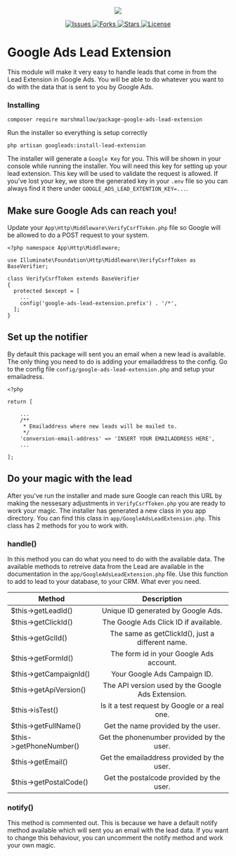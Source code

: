<p align="center">
    <img src="https://cdn.marshmallow-office.com/media/images/logo/marshmallow.transparent.red.png">
</p>
<p align="center">
    <a href="https://github.com/Marshmallow-Development">
        <img src="https://img.shields.io/github/issues/Marshmallow-Development/package-googleadsleadextension.svg" alt="Issues">
    </a>
    <a href="https://github.com/Marshmallow-Development">
        <img src="https://img.shields.io/github/forks/Marshmallow-Development/package-googleadsleadextension.svg" alt="Forks">
    </a>
    <a href="https://github.com/Marshmallow-Development">
        <img src="https://img.shields.io/github/stars/Marshmallow-Development/package-googleadsleadextension.svg" alt="Stars">
    </a>
    <a href="https://github.com/Marshmallow-Development">
        <img src="https://img.shields.io/github/license/Marshmallow-Development/package-googleadsleadextension.svg" alt="License">
    </a>
</p>

# Google Ads Lead Extension
This module will make it very easy to handle leads that come in from the Lead Extension in Google Ads. You will be able to do whatever you want to do with the data that is sent to you by Google Ads.

### Installing
```
composer require marshmallow/package-google-ads-lead-extension
```

Run the installer so everything is setup correctly
```
php artisan googleads:install-lead-extension
```

The installer will generate a `Google Key` for you. This will be shown in your console while running the installer. You will need this key for setting up your lead extension. This key will be used to validate the request is allowed. If you've lost your key, we store the generated key in your `.env` file so you can always find it there under `GOOGLE_ADS_LEAD_EXTENTION_KEY=...`.

## Make sure Google Ads can reach you!
Update your `App\Http\Middleware\VerifyCsrfToken.php` file so Google will be allowed to do a POST request to your system.
```
<?php namespace App\Http\Middleware;

use Illuminate\Foundation\Http\Middleware\VerifyCsrfToken as BaseVerifier;

class VerifyCsrfToken extends BaseVerifier
{
  protected $except = [
    ...
    config('google-ads-lead-extension.prefix') . '/*',
  ];
}
```

## Set up the notifier
By default this package will sent you an email when a new lead is available. The only thing you need to do is adding your emailaddress to the config. Go to the config file `config/google-ads-lead-extension.php` and setup your emailadress.
```
<?php

return [

    ...
    /**
     * Emailaddress where new leads will be mailed to.
     */
    'conversion-email-address' => 'INSERT YOUR EMAILADDRESS HERE',
    ...
    
];
```

## Do your magic with the lead
After you've run the installer and made sure Google can reach this URL by making the nessesary adjustments in `VerifyCsrfToken.php` you are ready to work your magic. The installer has generated a new class in you app directory. You can find this class in `app/GoogleAdsLeadExtension.php`. This class has 2 methods for you to work with.

### handle()
In this method you can do what you need to do with the available data. The available methods to retreive data from the Lead are available in the documentation in the `app/GoogleAdsLeadExtension.php` file. Use this function to add to lead to your database, to your CRM. What ever you need.

| Method                  | Description                                       |
| ----------------------- |:-------------------------------------------------:|
| $this->getLeadId()      | Unique ID generated by Google Ads.                |
| $this->getClickId()     | The Google Ads Click ID if available.             |
| $this->getGclId()       | The same as getClickId(), just a different name.  |
| $this->getFormId()      | The form id in your Google Ads account.           |
| $this->getCampaignId()  | Your Google Ads Campaign ID.                      |
| $this->getApiVersion()  | The API version used by the Google Ads Extension. |
| $this->isTest()         | Is it a test request by Google or a real one.     |
| $this->getFullName()    | Get the name provided by the user.                |
| $this->getPhoneNumber() | Get the phonenumber provided by the user.         |
| $this->getEmail()       | Get the emailaddress provided by the user.        |
| $this->getPostalCode()  | Get the postalcode provided by the user.          |

### notify()
This method is commented out. This is because we have a default notify method available which will sent you an email with the lead data. If you want to change this behaviour, you can uncomment the notify method and work your own magic.
